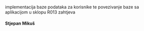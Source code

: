 implementacija baze podataka za korisnike te povezivanje baze sa aplikacijom u sklopu R013 zahtjeva

#### Stjepan Mikuš
